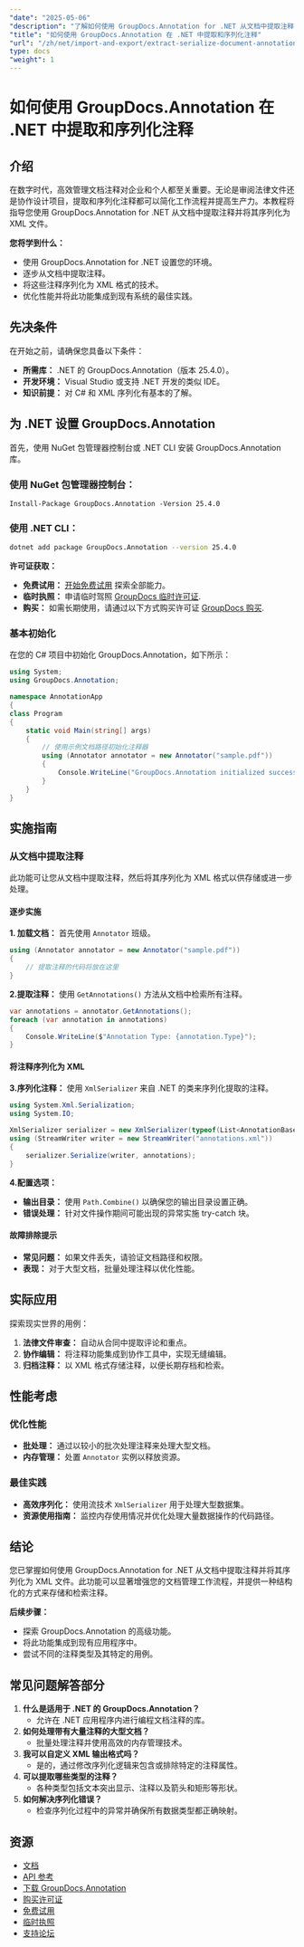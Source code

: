 ```yaml
---
"date": "2025-05-06"
"description": "了解如何使用 GroupDocs.Annotation for .NET 从文档中提取注释并将其序列化为 XML。立即增强您的文档管理工作流程！"
"title": "如何使用 GroupDocs.Annotation 在 .NET 中提取和序列化注释"
"url": "/zh/net/import-and-export/extract-serialize-document-annotations-groupdocs-net/"
type: docs
"weight": 1
---
```


# 如何使用 GroupDocs.Annotation 在 .NET 中提取和序列化注释

## 介绍
在数字时代，高效管理文档注释对企业和个人都至关重要。无论是审阅法律文件还是协作设计项目，提取和序列化注释都可以简化工作流程并提高生产力。本教程将指导您使用 GroupDocs.Annotation for .NET 从文档中提取注释并将其序列化为 XML 文件。

**您将学到什么：**
- 使用 GroupDocs.Annotation for .NET 设置您的环境。
- 逐步从文档中提取注释。
- 将这些注释序列化为 XML 格式的技术。
- 优化性能并将此功能集成到现有系统的最佳实践。

## 先决条件
在开始之前，请确保您具备以下条件：
- **所需库：** .NET 的 GroupDocs.Annotation（版本 25.4.0）。
- **开发环境：** Visual Studio 或支持 .NET 开发的类似 IDE。
- **知识前提：** 对 C# 和 XML 序列化有基本的了解。

## 为 .NET 设置 GroupDocs.Annotation
首先，使用 NuGet 包管理器控制台或 .NET CLI 安装 GroupDocs.Annotation 库。

### 使用 NuGet 包管理器控制台：
```shell
Install-Package GroupDocs.Annotation -Version 25.4.0
```

### 使用 .NET CLI：
```bash
dotnet add package GroupDocs.Annotation --version 25.4.0
```

**许可证获取：**
- **免费试用：** [开始免费试用](https://releases.groupdocs.com/annotation/net/) 探索全部能力。
- **临时执照：** 申请临时驾照 [GroupDocs 临时许可证](https://purchase。groupdocs.com/temporary-license/).
- **购买：** 如需长期使用，请通过以下方式购买许可证 [GroupDocs 购买](https://purchase。groupdocs.com/buy).

### 基本初始化
在您的 C# 项目中初始化 GroupDocs.Annotation，如下所示：
```csharp
using System;
using GroupDocs.Annotation;

namespace AnnotationApp
{
class Program
{
    static void Main(string[] args)
    {
        // 使用示例文档路径初始化注释器
        using (Annotator annotator = new Annotator("sample.pdf"))
        {
            Console.WriteLine("GroupDocs.Annotation initialized successfully.");
        }
    }
}
```

## 实施指南

### 从文档中提取注释
此功能可让您从文档中提取注释，然后将其序列化为 XML 格式以供存储或进一步处理。

#### 逐步实施
**1. 加载文档：**
首先使用 `Annotator` 班级。
```csharp
using (Annotator annotator = new Annotator("sample.pdf"))
{
    // 提取注释的代码将放在这里
}
```

**2.提取注释：**
使用 `GetAnnotations()` 方法从文档中检索所有注释。
```csharp
var annotations = annotator.GetAnnotations();
foreach (var annotation in annotations)
{
    Console.WriteLine($"Annotation Type: {annotation.Type}");
}
```

#### 将注释序列化为 XML
**3.序列化注释：**
使用 `XmlSerializer` 来自 .NET 的类来序列化提取的注释。
```csharp
using System.Xml.Serialization;
using System.IO;

XmlSerializer serializer = new XmlSerializer(typeof(List<AnnotationBase>));
using (StreamWriter writer = new StreamWriter("annotations.xml"))
{
    serializer.Serialize(writer, annotations);
}
```

**4.配置选项：**
- **输出目录：** 使用 `Path.Combine()` 以确保您的输出目录设置正确。
- **错误处理：** 针对文件操作期间可能出现的异常实施 try-catch 块。

#### 故障排除提示
- **常见问题：** 如果文件丢失，请验证文档路径和权限。
- **表现：** 对于大型文档，批量处理注释以优化性能。

## 实际应用
探索现实世界的用例：
1. **法律文件审查：** 自动从合同中提取评论和重点。
2. **协作编辑：** 将注释功能集成到协作工具中，实现无缝编辑。
3. **归档注释：** 以 XML 格式存储注释，以便长期存档和检索。

## 性能考虑
### 优化性能
- **批处理：** 通过以较小的批次处理注释来处理大型文档。
- **内存管理：** 处置 `Annotator` 实例以释放资源。

### 最佳实践
- **高效序列化：** 使用流技术 `XmlSerializer` 用于处理大型数据集。
- **资源使用指南：** 监控内存使用情况并优化处理大量数据操作的代码路径。

## 结论
您已掌握如何使用 GroupDocs.Annotation for .NET 从文档中提取注释并将其序列化为 XML 文件。此功能可以显著增强您的文档管理工作流程，并提供一种结构化的方式来存储和检索注释。

**后续步骤：**
- 探索 GroupDocs.Annotation 的高级功能。
- 将此功能集成到现有应用程序中。
- 尝试不同的注释类型及其特定的用例。

## 常见问题解答部分
1. **什么是适用于 .NET 的 GroupDocs.Annotation？**
   - 允许在 .NET 应用程序内进行编程文档注释的库。
2. **如何处理带有大量注释的大型文档？**
   - 批量处理注释并使用高效的内存管理技术。
3. **我可以自定义 XML 输出格式吗？**
   - 是的，通过修改序列化逻辑来包含或排除特定的注释属性。
4. **可以提取哪些类型的注释？**
   - 各种类型包括文本突出显示、注释以及箭头和矩形等形状。
5. **如何解决序列化错误？**
   - 检查序列化过程中的异常并确保所有数据类型都正确映射。

## 资源
- [文档](https://docs.groupdocs.com/annotation/net/)
- [API 参考](https://reference.groupdocs.com/annotation/net/)
- [下载 GroupDocs.Annotation](https://releases.groupdocs.com/annotation/net/)
- [购买许可证](https://purchase.groupdocs.com/buy)
- [免费试用](https://releases.groupdocs.com/annotation/net/)
- [临时执照](https://purchase.groupdocs.com/temporary-license/)
- [支持论坛](https://forum.groupdocs.com/c/annotation/)